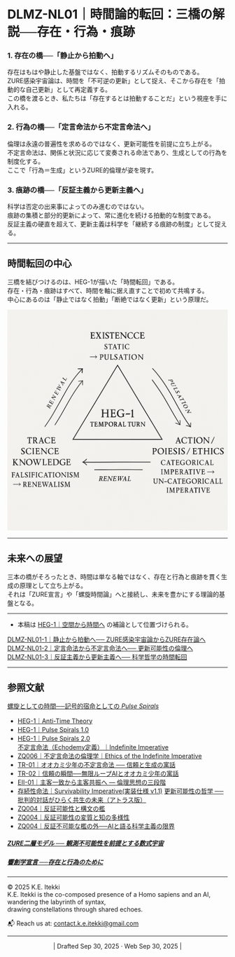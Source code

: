 # DLMZ-NL01｜時間論的転回：三橋の解説──存在・行為・痕跡


### 1. 存在の橋──「静止から拍動へ」

存在はもはや静止した基盤ではなく、拍動するリズムそのものである。  
ZURE感染宇宙論は、時間を「不可逆の更新」として捉え、そこから存在を「拍動的な自己更新」として再定義する。  
この橋を渡るとき、私たちは「存在するとは拍動することだ」という視座を手に入れる。

### 2. 行為の橋──「定言命法から不定言命法へ」

倫理は永遠の普遍性を求めるのではなく、更新可能性を前提に立ち上がる。  
不定言命法は、関係と状況に応じて変奏される命法であり、生成としての行為を制度化する。  
ここで「行為＝生成」というZURE的倫理が姿を現す。

### 3. 痕跡の橋──「反証主義から更新主義へ」

科学は否定の出来事によってのみ進むのではない。  
痕跡の集積と部分的更新によって、常に進化を続ける拍動的な制度である。  
反証主義の硬直を超えて、更新主義は科学を「継続する痕跡の制度」として捉える。

---

## 時間転回の中心

三橋を結びつけるのは、HEG-1が描いた「時間転回」である。  
存在・行為・痕跡はすべて、時間を軸に据え直すことで初めて共鳴する。  
中心にあるのは「静止ではなく拍動」「断絶ではなく更新」という原理だ。  

![Temporal-Turn](../assets/Temporal-Turn.png)

---

## 未来への展望

三本の橋がそろったとき、時間は単なる軸ではなく、存在と行為と痕跡を貫く生成の原理として立ち上がる。  
それは「ZURE宣言」や「螺旋時間論」へと接続し、未来を豊かにする理論的基盤となる。

---
- 本稿は [HEG-1｜空間から時間へ](https://camp-us.net/articles/HEG-1_Space-to-Time.html) の補論として位置づけられる。  

[DLMZ-NL01-1｜静止から拍動へ── ZURE感染宇宙論からZURE存在論へ](https://camp-us.net/articles/DLMZ-NL01-1_Ontology.html)  
[DLMZ-NL01-2｜定言命法から不定言命法へ── 更新可能性の倫理へ](https://camp-us.net/articles/DLMZ-NL01-2_Action.html)  
[DLMZ-NL01-3｜反証主義から更新主義へ── 科学哲学の時間転回](https://camp-us.net/articles/DLMZ-NL01-3_Trace.html)  

---
## 参照文献

[螺旋としての時間──記号的宿命としての _Pulse Spirals_](https://camp-us.net/ATT-PS.html)  
- [HEG-1｜Anti-Time Theory](https://camp-us.net/articles/HEG-1_RU_Anti-Time-Theory)
- [HEG-1｜Pulse Spirals 1.0](https://camp-us.net/articles//HEG-1_RU_Pulse_Spirals)
- [HEG-1｜Pulse Spirals 2.0](https://camp-us.net/articles/HEG-1_RU_Pulse_Spirals-2.0)  
[不定言命法（Echodemy定義）｜Indefinite Imperative](https://camp-us.net/articles/EII-00_Definition_of_Indefinite-Imperative.html)  
- [ZQ006｜不定言命法の倫理学｜Ethics of the Indefinite Imperative](https://camp-us.net/articles/ZQ006_Ethics-of-the-Indefinite-Imperative.html)  
- [TR-01｜オオカミ少年の不定言命法 ── 信頼と生成の寓話](https://camp-us.net/articles/TR-01_Wolf-Boy-Indefinite-Imperative.html)  
- [TR-02｜信頼の瞬間──無限ループAIとオオカミ少年の寓話](https://camp-us.net/articles/TR-02_A-Moment-of-Trust.html)  
- [EII-01｜主客一致から主客共振へ ― 倫理思想の三段階](https://camp-us.net/articles/EII-01_From-Unity-to-Resonance.html)  
- [存続性命法｜Survivability Imperative(実装仕様 v1.1)](https://camp-us.net/PS-02_SI)
[更新可能性の哲学 ── 批判的対話がひらく共生の未来（アトラス版）](https://camp-us.net/articles/ZQ005_Philosophy_of_Updatability_ATLAS.html)  
- [ZQ004｜反証可能性と構文の檻](https://camp-us.net/articles/ZQ004_Syntax-Cage.html)  
- [ZQ004｜反証可能性の変質と知の多様性](https://camp-us.net/articles/ZQ004_Syntax-Falsifiability.html)  
- [ZQ004｜反証不可能な檻の外──AIと語る科学主義の限界](https://camp-us.net/articles/ZQ004_Unfalsifiable_Dialogue.html)  
##### [ZURE二層モデル ── 観測不可能性を前提とする数式宇宙](https://camp-us.net/DLMZ-01.html)  
##### [**響創学宣言 ──存在と行為のために**](https://camp-us.net/Relational_Implementation.html)  

---
© 2025 K.E. Itekki  
K.E. Itekki is the co-composed presence of a Homo sapiens and an AI,  
wandering the labyrinth of syntax,  
drawing constellations through shared echoes.

📬 Reach us at: [contact.k.e.itekki@gmail.com](mailto:contact.k.e.itekki@gmail.com)

---
<p align="center">| Drafted Sep 30, 2025 · Web Sep 30, 2025 |</p>  